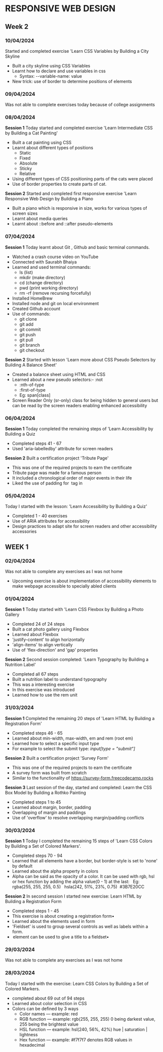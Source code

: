 # RESPONSIVE WEB DESIGN



## Week 2

### 10/04/2024

Started and completed exercise 'Learn CSS Variables by Building a City Skyline

- Built a city skyline using CSS Variables
- Learnt how to declare and use variables in css
  - Syntax: --variable-name: value
- New trick: use of border to determine positions of elements

### 09/04/2024

Was not able to complete exercises today because of college assignments

### 08/04/2024

**Session 1**
Today started and completed exercise 'Learn Intermediate CSS by Building a Cat Painting'

- Built a cat painting using CSS
- Learnt about different types of positions
  - Static
  - Fixed
  - Absolute
  - Sticky
  - Relative
- Using different types of CSS positioning parts of the cats were placed
- Use of border properties to create parts of cat.

**Session 2**
Started and completed first responsive exercise 'Learn Responsive Web Design by Building a Piano

- Built a piano which is responsive in size, works for various types of screen sizes
- Learnt about media queries
- Learnt about ::before and ::after pseudo-elements

### 07/04/2024

**Session 1**
Today learnt about Git , Github and basic terminal commands.

- Watched a crash course video on YouTube
- Connected with Saurabh Bhaiya
- Learned and used terminal commands:
  - ls (list)
  - mkdir (make directory)
  - cd (change directory)
  - pwd (print working directory)
  - rm -rf (remove recursing forcefully)
- Installed HomeBrew
- Installed node and git on local environment
- Created Github account
- Use of commands:
  - git clone
  - git add
  - git commit
  - git push
  - git pull
  - git branch
  - git checkout

**Session 2**
Started with lesson 'Learn more about CSS Pseudo Selectors by Building A Balance Sheet'

- Created a balance sheet using HTML and CSS
- Learned about a new pseudo selectors:- :not
  - :nth-of-type
  - :first-of-type
  - Eg: span[class]
- Screen Reader Only (sr-only) class for being hidden to general users
  but can be read by the screen readers enabling enhanced accessibility


### 06/04/2024

**Session 1**
Today completed the remaining steps of 'Learn Accessibility by Building a Quiz

- Completed steps 41 - 67
- Used 'aria-labelledby' attribute for screen readers

**Session 2**
Built a certification project 'Tribute Page'

- This was one of the required projects to earn the certificate
- Tribute page was made for a famous person
- It included a chronological order of major events in their life
- Liked the use of padding for <img> tag in <figure>

### 05/04/2024

Today I started with the lesson: 'Learn Accessibility by Building a Quiz'

- Completed 1 - 40 exercises
- Use of ARIA attributes for accessibility
- Design practices to adapt site for screen readers and other accessibility accessories


## WEEK 1

### 02/04/2024

Was not able to complete any exercises as I was not home

- Upcoming exercise is about implementation of accessibility elements to make webpage accessible
  to specially abled clients

### 01/04/2024

**Session 1**
Today started with 'Learn CSS Flexbox by Building a Photo Gallery

- Completed 24 of 24 steps
- Built a cat photo gallery using Flexbox
- Learned about Flexbox
- 'justify-content' to align horizontally
- 'align-items' to align vertically
- Use of 'flex-direction' and 'gap' properties

**Session 2**
Second session completed: 'Learn Typography by Building a Nutrition Label'

- Completed all 67 steps
- Built a nutrition label to understand typography
- This was a interesting exercise
- In this exercise <span> was introduced
- Learned how to use the rem unit

### 31/03/2024

**Session 1**
Completed the remaining 20 steps of 'Learn HTML by Building a Registration Form'

- Completed steps 46 - 65
- Learned about min-width, max-width, em and rem (root em)
- Learned how to select a specific input type
- For example to select the submit type: _input[type = "submit"]_

**Session 2**
Built a certification project 'Survey Form'

- This was one of the required projects to earn the certificate
- A survey form was built from scratch
- Similar to the functionality of https://survey-form.freecodecamp.rocks

**Session 3**
Last session of the day, started and completed: Learn the CSS Box Model by Building a Rothko Painting

- Completed steps 1 to 45
- Learned about margin, border, padding
- Overlapping of margin and paddings
- Use of 'overflow' to resolve overlapping margin/padding conflicts
### 30/03/2024

**Session 1**
Today I completed the remaining 15 steps of 'Learn CSS Colors by Building a Set of Colored Markers'.

- Completed steps 70 - 94
- Learned that all elements have a border, but border-style is set to 'none' by default
- Learned about the alpha property in colors
- Alpha can be said as the opacity of a color. It can be used with rgb, hsl or hex function by adding the alpha value(0 - 1) at the last:
  &nbsp; Eg: rgba(255, 255, 255, 0.5)
  &nbsp; hsla(242, 51%, 23%, 0.75)
  &nbsp;#3B7E20CC

**Session 2**
In second session I started new exercise: Learn HTML by Building a Registration Form

- Completed steps 1 - 45
- This exercise is about creating a registration form•
- Learned about the elements used in form
- 'Fieldset' is used to group several controls as well as labels within a form.
- <legend> element can be used to give a title to a fieldset•

### 29/03/2024

Was not able to complete any exercises as I was not home


### 28/03/2024

Today I started with the exercise: Learn CSS Colors by Building a Set of Colored Markers.

- completed about 69 out of 94 steps
- Learned about color selection in CSS
- Colors can be defined by 3 ways
  - Color names — example: red
  - RGB function — example: rgb(255, 255, 255) 0 being darkest value, 255 being the brightest value
  - HSL function — example: hsl(240, 56%, 42%) hue | saturation | lightness
  - Hex function — example: #f7f7f7 denotes RGB values in hexadecimal

